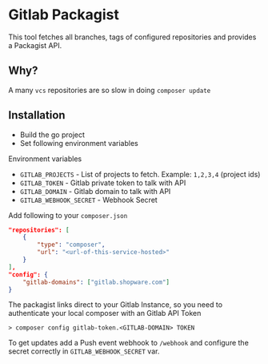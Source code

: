 # Gitlab Packagist

This tool fetches all branches, tags of configured repositories and provides a Packagist API.

## Why?

A many `vcs` repositories are so slow in doing `composer update`

## Installation

- Build the go project
- Set following environment variables

Environment variables

- `GITLAB_PROJECTS` - List of projects to fetch. Example: `1,2,3,4` (project ids)
- `GITLAB_TOKEN` - Gitlab private token to talk with API
- `GITLAB_DOMAIN` - Gitlab domain to talk with API
- `GITLAB_WEBHOOK_SECRET` - Webhook Secret

Add following to your `composer.json`

```json
"repositories": [
    {
        "type": "composer",
        "url": "<url-of-this-service-hosted>"
    }
],
"config": {
    "gitlab-domains": ["gitlab.shopware.com"]
}
```

The packagist links direct to your Gitlab Instance, so you need to authenticate your local composer with an Gitlab API Token

```shell
> composer config gitlab-token.<GITLAB-DOMAIN> TOKEN
```

To get updates add a Push event webhook to `/webhook` and configure the secret correctly in `GITLAB_WEBHOOK_SECRET` var.